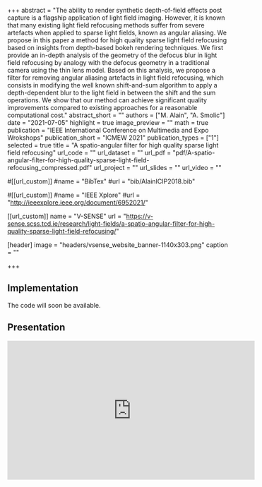 +++
abstract = "The ability to render synthetic depth-of-field effects post capture is a flagship application of light field imaging. However, it is known that many existing light field refocusing methods suffer from severe artefacts when applied to sparse light fields, known as angular aliasing. We propose in this paper a method for high quality sparse light field refocusing based on insights from depth-based bokeh rendering techniques. We first provide an in-depth analysis of the geometry of the defocus blur in light field refocusing by analogy with the defocus geometry in a traditional camera using the thin lens model. Based on this analysis, we propose a filter for removing angular aliasing artefacts in light field refocusing, which consists in modifying the well known shift-and-sum algorithm to apply a depth-dependent blur to the light field in between the shift and the sum operations. We show that our method can achieve significant quality improvements compared to existing approaches for a reasonable computational cost."
abstract_short = ""
authors = ["M. Alain", "A. Smolic"]
date = "2021-07-05"
highlight = true
image_preview = ""
math = true
publication = "IEEE International Conference on Multimedia and Expo Wrokshops"
publication_short = "ICMEW 2021"
publication_types = ["1"]
selected = true
title = "A spatio-angular filter for high quality sparse light field refocusing"
url_code = ""
url_dataset = ""
url_pdf = "pdf/A-spatio-angular-filter-for-high-quality-sparse-light-field-refocusing_compressed.pdf"
url_project = ""
url_slides = ""
url_video = ""

#[[url_custom]]
#name = "BibTex"
#url = "bib/AlainICIP2018.bib"

#[[url_custom]]
#name = "IEEE Xplore"
#url = "http://ieeexplore.ieee.org/document/6952021/"

[[url_custom]]
name = "V-SENSE"
url = "https://v-sense.scss.tcd.ie/research/light-fields/a-spatio-angular-filter-for-high-quality-sparse-light-field-refocusing/"

[header]
image = "headers/vsense_website_banner-1140x303.png"
caption = ""

+++

<h2>Implementation</h2>
<!-- /wp:heading -->

<!-- wp:paragraph -->
<p>The code will soon be available.</p>

<!-- wp:heading -->
<h2>Presentation</h2>
<!-- /wp:heading -->

<iframe width="560" height="315" src="https://www.youtube.com/embed/9_P92_24mxw" title="YouTube video player" frameborder="0" allow="accelerometer;  clipboard-write; encrypted-media; gyroscope; picture-in-picture" allowfullscreen></iframe>

